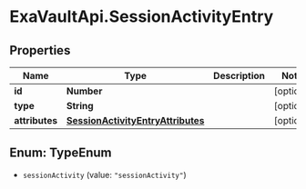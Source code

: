 # ExaVaultApi.SessionActivityEntry

## Properties
Name | Type | Description | Notes
------------ | ------------- | ------------- | -------------
**id** | **Number** |  | [optional] 
**type** | **String** |  | [optional] 
**attributes** | [**SessionActivityEntryAttributes**](SessionActivityEntryAttributes.md) |  | [optional] 

<a name="TypeEnum"></a>
## Enum: TypeEnum

* `sessionActivity` (value: `"sessionActivity"`)

